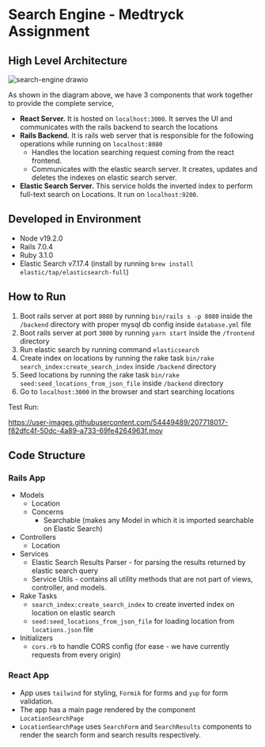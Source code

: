 # Search Engine - Medtryck Assignment

## High Level Architecture
![search-engine drawio](https://user-images.githubusercontent.com/54449489/207687071-4a762174-7a45-4f92-8606-c834a296a873.png)

As shown in the diagram above, we have 3 components that work together to provide the complete service,
- **React Server.** It is hosted on `localhost:3000`. It serves the UI and communicates with the rails backend to search the locations
- **Rails Backend.** It is rails web server that is responsible for the following operations while running on `localhost:8080`
  - Handles the location searching request coming from the react frontend.
  - Communicates with the elastic search server. It creates, updates and deletes the indexes on elastic search server.
- **Elastic Search Server.** This service holds the inverted index to perform full-text search on Locations. It run on `localhost:9200`.

## Developed in Environment
- Node v19.2.0
- Rails 7.0.4
- Ruby 3.1.0
- Elastic Search v7.17.4 (install by running `brew install elastic/tap/elasticsearch-full`)

## How to Run
1. Boot rails server at port `8080` by running `bin/rails s -p 8080` inside the `/backend` directory with proper mysql db config inside `database.yml` file
2. Boot rails server at port `3000` by running `yarn start` inside the `/frontend` directory
3. Run elastic search by running command `elasticsearch`
4. Create index on locations by running the rake task `bin/rake search_index:create_search_index` inside `/backend` directory
5. Seed locations by running the rake task `bin/rake seed:seed_locations_from_json_file` inside `/backend` directory
6. Go to `localhost:3000` in the browser and start searching locations

Test Run:

https://user-images.githubusercontent.com/54449489/207718017-f82dfc4f-50dc-4a89-a733-69fe4264963f.mov

## Code Structure
### Rails App
- Models
  - Location
  - Concerns
    - Searchable (makes any Model in which it is imported searchable on Elastic Search)
- Controllers
  - Location
- Services
  - Elastic Search Results Parser - for parsing the results returned by elastic search query
  - Service Utils - contains all utility methods that are not part of views, controller, and models.
- Rake Tasks
  - `search_index:create_search_index` to create inverted index on location on elastic search
  - `seed:seed_locations_from_json_file` for loading location from `locations.json` file
- Initializers
  - `cors.rb` to handle CORS config (for ease - we have currently requests from every origin)

### React App
- App uses `tailwind` for styling, `Formik` for forms and `yup` for form validation.
- The app has a main page rendered by the component `LocationSearchPage`
- `LocationSearchPage` uses `SearchForm` and `SearchResults` components to render the search form and search results respectively.
